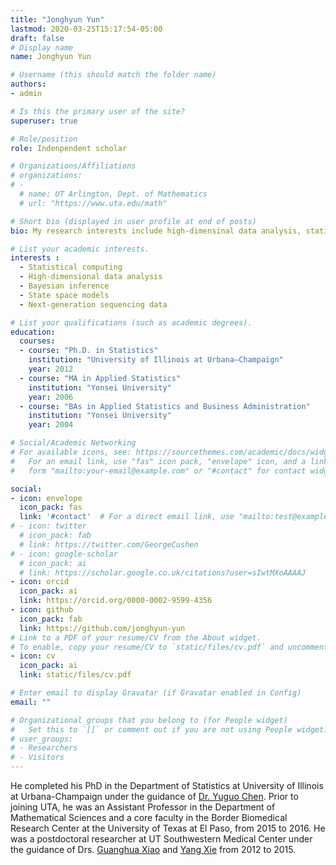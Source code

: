 ```yaml
---
title: "Jonghyun Yun"
lastmod: 2020-03-25T15:17:54-05:00
draft: false
# Display name
name: Jonghyun Yun

# Username (this should match the folder name)
authors:
- admin

# Is this the primary user of the site?
superuser: true

# Role/position
role: Indenpendent scholar

# Organizations/Affiliations
# organizations:
# -
  # name: UT Arlington, Dept. of Mathematics
  # url: "https://www.uta.edu/math"

# Short bio (displayed in user profile at end of posts)
bio: My research interests include high-dimensinal data analysis, statistical computing and Next-generation sequencing data.

# List your academic interests.
interests :
  - Statistical computing
  - High-dimensional data analysis
  - Bayesian inference
  - State space models
  - Next-generation sequencing data

# List your qualifications (such as academic degrees).
education:
  courses:
  - course: "Ph.D. in Statistics"
    institution: "University of Illinois at Urbana–Champaign"
    year: 2012
  - course: "MA in Applied Statistics"
    institution: "Yonsei University"
    year: 2006
  - course: "BAs in Applied Statistics and Business Administration"
    institution: "Yonsei University"
    year: 2004

# Social/Academic Networking
# For available icons, see: https://sourcethemes.com/academic/docs/widgets/#icons
#   For an email link, use "fas" icon pack, "envelope" icon, and a link in the
#   form "mailto:your-email@example.com" or "#contact" for contact widget.

social:
- icon: envelope
  icon_pack: fas
  link: '#contact'  # For a direct email link, use "mailto:test@example.org".
# - icon: twitter
  # icon_pack: fab
  # link: https://twitter.com/GeorgeCushen
# - icon: google-scholar
  # icon_pack: ai
  # link: https://scholar.google.co.uk/citations?user=sIwtMXoAAAAJ
- icon: orcid
  icon_pack: ai
  link: https://orcid.org/0000-0002-9599-4356
- icon: github
  icon_pack: fab
  link: https://github.com/jonghyun-yun
# Link to a PDF of your resume/CV from the About widget.
# To enable, copy your resume/CV to `static/files/cv.pdf` and uncomment the lines below.
- icon: cv
  icon_pack: ai
  link: static/files/cv.pdf

# Enter email to display Gravatar (if Gravatar enabled in Config)
email: ""

# Organizational groups that you belong to (for People widget)
#   Set this to `[]` or comment out if you are not using People widget.
# user_groups:
# - Researchers
# - Visitors
---
```


He completed his PhD in the Department of Statistics at University of Illinois at Urbana-Champaign under the guidance of [Dr. Yuguo Chen](https://publish.illinois.edu/yuguo/). Prior to joining UTA, he was an Assistant Professor in the Department of Mathematical Sciences and a core faculty in the Border Biomedical Research Center at the University of Texas at El Paso, from 2015 to 2016. He was a postdoctoral researcher at UT Southwestern Medical Center under the guidance of Drs. [Guanghua Xiao](https://qbrc.swmed.edu/labs/xiaolab/) and [Yang Xie](https://qbrc.swmed.edu/labs/xielab/) from 2012 to 2015.
